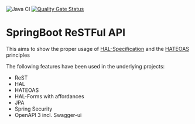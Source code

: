 ![Java CI](https://github.com/andreas-trenkmann/Spring-HATEOAS-RestAPI/workflows/Java%20CI/badge.svg?branch=master)
[![Quality Gate Status](https://sonarcloud.io/api/project_badges/measure?project=andreas_trenkmann_restapi_key&metric=alert_status)](https://sonarcloud.io/dashboard?id=andreas_trenkmann_restapi_key)
# SpringBoot ReSTFul API

This aims to show the proper usage of [HAL-Specification](http://stateless.co/hal_specification.html) and the [HATEOAS](https://spring.io/projects/spring-hateoas) principles

The following features have been used in the underlying projects:
* ReST
* HAL  
* HATEOAS
* HAL-Forms with affordances  
* JPA
* Spring Security
* OpenAPI 3 incl. Swagger-ui